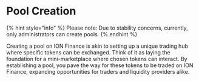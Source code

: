 # Pool Creation

{% hint style="info" %}
Please note: Due to stability concerns, currently, only administrators can create pools.
{% endhint %}

Creating a pool on ION Finance is akin to setting up a unique trading hub where specific tokens can be exchanged. Think of it as laying the foundation for a mini-marketplace where chosen tokens can interact. By establishing a pool, you pave the way for these tokens to be traded on ION Finance, expanding opportunities for traders and liquidity providers alike.&#x20;
